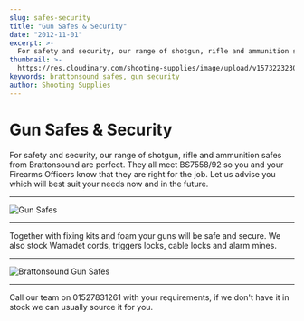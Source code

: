 ```yaml
---
slug: safes-security
title: "Gun Safes & Security"
date: "2012-11-01"
excerpt: >-
  For safety and security, our range of shotgun, rifle and ammunition safes from Brattonsound are perfect.
thumbnail: >-
  https://res.cloudinary.com/shooting-supplies/image/upload/v1573223230/shop/DSC_0041_up6hod_puswow.jpg
keywords: brattonsound safes, gun security
author: Shooting Supplies
---
```


# **Gun Safes & Security**


For safety and security, our range of shotgun, rifle and ammunition safes from Brattonsound are perfect. They all meet BS7558/92 so you and your Firearms Officers know that they are right for the job. Let us advise you which will best suit your needs now and in the future.

****

![Gun Safes](https://res.cloudinary.com/shooting-supplies/image/upload/v1573223230/shop/DSC_0041_up6hod_puswow.jpg)

****

Together with fixing kits and foam your guns will be safe and secure. We also stock Wamadet cords, triggers locks, cable locks and alarm mines.

****

![Brattonsound Gun Safes](https://res.cloudinary.com/shooting-supplies/image/upload/v1573223231/shop/DSC_0043_myffln_tseinh.jpg)

****

Call our team on 01527831261 with your requirements, if we don't have it in stock we can usually source it for you.
